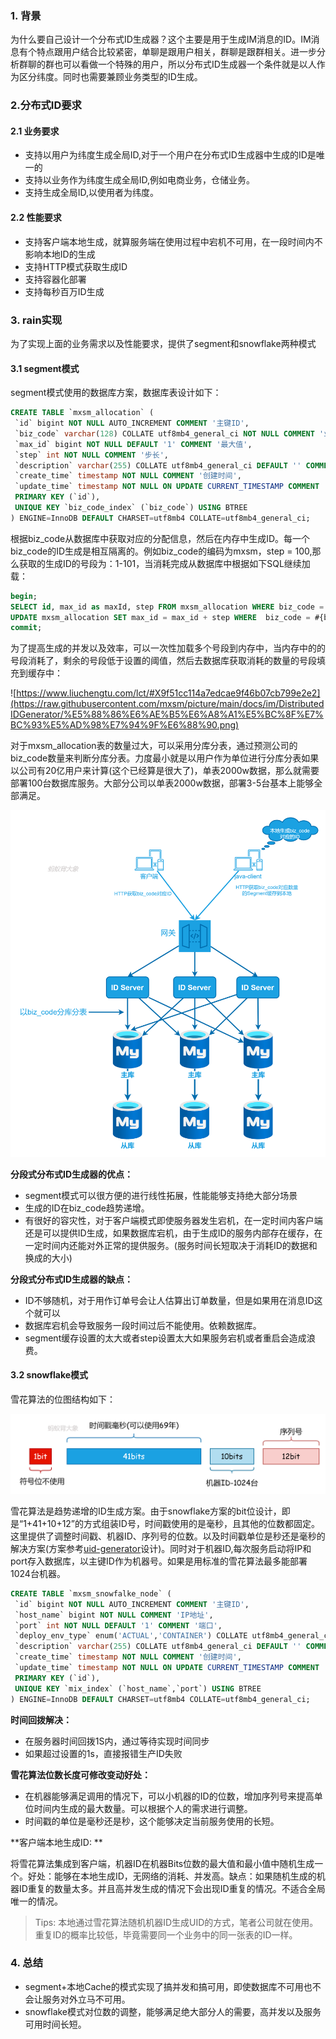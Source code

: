### 1. 背景

为什么要自己设计一个分布式ID生成器？这个主要是用于生成IM消息的ID。IM消息有个特点跟用户结合比较紧密，单聊是跟用户相关，群聊是跟群相关。进一步分析群聊的群也可以看做一个特殊的用户，所以分布式ID生成器一个条件就是以人作为区分纬度。同时也需要兼顾业务类型的ID生成。

### 2.分布式ID要求

#### 2.1 业务要求

- 支持以用户为纬度生成全局ID,对于一个用户在分布式ID生成器中生成的ID是唯一的
- 支持以业务作为纬度生成全局ID,例如电商业务，仓储业务。
- 支持生成全局ID,以使用者为纬度。

#### 2.2 性能要求

- 支持客户端本地生成，就算服务端在使用过程中宕机不可用，在一段时间内不影响本地ID的生成
- 支持HTTP模式获取生成ID
- 支持容器化部署
- 支持每秒百万ID生成

### 3. rain实现

为了实现上面的业务需求以及性能要求，提供了segment和snowflake两种模式

#### 3.1 segment模式

segment模式使用的数据库方案，数据库表设计如下：

```sql
CREATE TABLE `mxsm_allocation` (
 `id` bigint NOT NULL AUTO_INCREMENT COMMENT '主键ID',
 `biz_code` varchar(128) COLLATE utf8mb4_general_ci NOT NULL COMMENT '业务编码(用户ID,使用业务方编码)',
 `max_id` bigint NOT NULL DEFAULT '1' COMMENT '最大值',
 `step` int NOT NULL COMMENT '步长',
 `description` varchar(255) COLLATE utf8mb4_general_ci DEFAULT '' COMMENT '说明',
 `create_time` timestamp NOT NULL COMMENT '创建时间',
 `update_time` timestamp NOT NULL ON UPDATE CURRENT_TIMESTAMP COMMENT '更新时间',
 PRIMARY KEY (`id`),
 UNIQUE KEY `biz_code_index` (`biz_code`) USING BTREE
) ENGINE=InnoDB DEFAULT CHARSET=utf8mb4 COLLATE=utf8mb4_general_ci;
```

根据biz_code从数据库中获取对应的分配信息，然后在内存中生成ID。每一个biz_code的ID生成是相互隔离的。例如biz_code的编码为mxsm，step = 100,那么获取的生成ID的号段为：1-101，当消耗完成从数据库中根据如下SQL继续加载：

```sql
begin;
SELECT id, max_id as maxId, step FROM mxsm_allocation WHERE biz_code = #{bizCode} FOR UPDATE;
UPDATE mxsm_allocation SET max_id = max_id + step WHERE  biz_code = #{bizCode}
commit;
```

为了提高生成的并发以及效率，可以一次性加载多个号段到内存中，当内存中的的号段消耗了，剩余的号段低于设置的阈值，然后去数据库获取消耗的数量的号段填充到缓存中：

![https://www.liuchengtu.com/lct/#X9f51cc114a7edcae9f46b07cb799e2e2](https://raw.githubusercontent.com/mxsm/picture/main/docs/im/DistributedIDGenerator/%E5%88%86%E6%AE%B5%E6%A8%A1%E5%BC%8F%E7%BC%93%E5%AD%98%E7%94%9F%E6%88%90.png)

对于mxsm_allocation表的数量过大，可以采用分库分表，通过预测公司的biz_code数量来判断分库分表。力度最小就是以用户作为单位进行分库分表如果以公司有20亿用户来计算(这个已经算是很大了)，单表2000w数据，那么就需要部署100台数据库服务。大部分公司以单表2000w数据，部署3-5台基本上能够全部满足。

![分布式ID生成器-分段模式](https://raw.githubusercontent.com/mxsm/picture/main/docs/im/DistributedIDGenerator/%E5%88%86%E5%B8%83%E5%BC%8FID%E7%94%9F%E6%88%90%E5%99%A8-%E5%88%86%E6%AE%B5%E6%A8%A1%E5%BC%8F.png)

**分段式分布式ID生成器的优点：**

- segment模式可以很方便的进行线性拓展，性能能够支持绝大部分场景
- 生成的ID在biz_code趋势递增。
- 有很好的容灾性，对于客户端模式即使服务器发生宕机，在一定时间内客户端还是可以提供ID生成，如果数据库宕机，由于生成ID的服务内部存在缓存，在一定时间内还能对外正常的提供服务。(服务时间长短取决于消耗ID的数据和换成的大小)

**分段式分布式ID生成器的缺点：**

- ID不够随机，对于用作订单号会让人估算出订单数量，但是如果用在消息ID这个就可以
- 数据库宕机会导致服务一段时间过后不能使用。依赖数据库。
- segment缓存设置的太大或者step设置太大如果服务宕机或者重启会造成浪费。

#### 3.2 snowflake模式

雪花算法的位图结构如下：

![雪花算法ID的结构](https://raw.githubusercontent.com/mxsm/picture/main/docs/im/DistributedIDGenerator/%E9%9B%AA%E8%8A%B1%E7%AE%97%E6%B3%95ID%E7%9A%84%E7%BB%93%E6%9E%84.png)

雪花算法是趋势递增的ID生成方案。由于snowflake方案的bit位设计，即是“1+41+10+12”的方式组装ID号，时间戳使用的是毫秒，且其他的位数都固定。这里提供了调整时间戳、机器ID、序列号的位数。以及时间戳单位是秒还是毫秒的解决方案(方案参考[uid-generator](https://github.com/baidu/uid-generator)设计)。同时对于机器ID,每次服务启动将IP和port存入数据库，以主键ID作为机器号。如果是用标准的雪花算法最多能部署1024台机器。

```sql
CREATE TABLE `mxsm_snowfalke_node` (
 `id` bigint NOT NULL AUTO_INCREMENT COMMENT '主键ID',
 `host_name` bigint NOT NULL COMMENT 'IP地址',
 `port` int NOT NULL DEFAULT '1' COMMENT '端口',
 `deploy_env_type` enum('ACTUAL','CONTAINER') COLLATE utf8mb4_general_ci DEFAULT 'ACTUAL' COMMENT '部署环境类型',
 `description` varchar(255) COLLATE utf8mb4_general_ci DEFAULT '' COMMENT '说明',
 `create_time` timestamp NOT NULL COMMENT '创建时间',
 `update_time` timestamp NOT NULL ON UPDATE CURRENT_TIMESTAMP COMMENT '更新时间',
 PRIMARY KEY (`id`),
 UNIQUE KEY `mix_index` (`host_name`,`port`) USING BTREE
) ENGINE=InnoDB DEFAULT CHARSET=utf8mb4 COLLATE=utf8mb4_general_ci;
```

**时间回拨解决：**

- 在服务器时间回拨1S内，通过等待实现时间同步
- 如果超过设置的1s，直接报错生产ID失败

**雪花算法位数长度可修改变动好处：**

- 在机器能够满足调用的情况下，可以小机器的ID的位数，增加序列号来提高单位时间内生成的最大数量。可以根据个人的需求进行调整。
- 时间戳的单位是毫秒还是秒，这个能够决定当前服务使用的长短。

**客户端本地生成ID: **

将雪花算法集成到客户端，机器ID在机器Bits位数的最大值和最小值中随机生成一个。好处：能够在本地生成ID，无网络的消耗、并发高。缺点：如果随机生成的机器ID重复的数量太多。并且高并发生成的情况下会出现ID重复的情况。不适合全局唯一的情况。

> Tips: 本地通过雪花算法随机机器ID生成UID的方式，笔者公司就在使用。重复ID的概率比较低，毕竟需要同一个业务中的同一张表的ID一样。

### 4. 总结

- segment+本地Cache的模式实现了搞并发和搞可用，即使数据库不可用也不会让服务对外立马不可用。
- snowflake模式对位数的调整，能够满足绝大部分人的需要，高并发以及服务可用时间长短。
